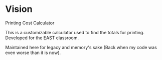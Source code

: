 # Vision #
Printing Cost Calculator

This is a customizable calculator used to find the totals for printing. Developed for the EAST classroom.

Maintained here for legacy and memory's sake (Back when my code was even worse than it is now).
